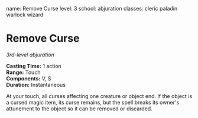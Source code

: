 name: Remove Curse level: 3 school: abjuration classes: cleric paladin warlock wizard

# Remove Curse
_3rd-level abjuration_

**Casting Time:** 1 action    
**Range:** Touch    
**Components:** V, S    
**Duration:** Instantaneous

At your touch, all curses affecting one creature or object end. If the object is a cursed magic item, its curse remains, but the spell breaks its owner's attunement to the object so it can be removed or discarded. 